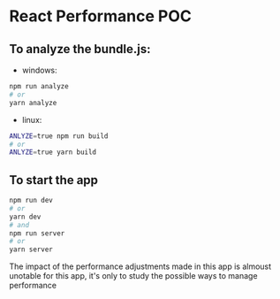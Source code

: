 # React Performance POC

## To analyze the bundle.js:

- windows:
```bash
npm run analyze
# or
yarn analyze
```

- linux:
```bash
ANLYZE=true npm run build
# or
ANLYZE=true yarn build
```

## To start the app
```bash
npm run dev
# or
yarn dev
# and
npm run server
# or
yarn server
```

The impact of the performance adjustments made in this app is almoust unotable for this app, it's only to study the possible ways to manage performance
